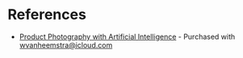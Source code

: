 # References

- [Product Photography with Artificial Intelligence](https://www.domestika.org/en/courses/5968-product-photography-with-artificial-intelligence/units/21031-product-photography-with-artificial-intelligence) - Purchased with wvanheemstra@icloud.com
